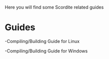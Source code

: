 Here you will find some Scordite related guides

# Guides
-Compiling/Building Guide for Linux

-Compiling/Building Guide for Windows



